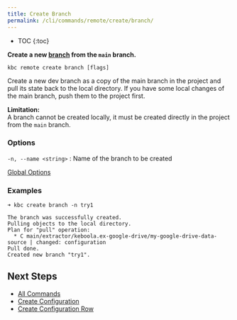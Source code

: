 ```yaml
---
title: Create Branch
permalink: /cli/commands/remote/create/branch/
---
```


* TOC
{:toc}

**Create a new [branch](https://help.keboola.com/components/branches/) from the `main` branch.**

```
kbc remote create branch [flags]
```

Create a new dev branch as a copy of the main branch in the project and pull its state back to the local directory. 
If you have some local changes of the main branch, push them to the project first. 

**Limitation:**  
A branch cannot be created locally, it must be created directly in the project from the `main` branch.

### Options

`-n, --name <string>`
: Name of the branch to be created

[Global Options](/cli/commands/#global-options)

### Examples

```
➜ kbc create branch -n try1

The branch was successfully created.
Pulling objects to the local directory.
Plan for "pull" operation:
  * C main/extractor/keboola.ex-google-drive/my-google-drive-data-source | changed: configuration
Pull done.
Created new branch "try1".
```

## Next Steps

- [All Commands](/cli/commands/)
- [Create Configuration](/cli/commands/local/create/config/)
- [Create Configuration Row](/cli/commands/local/create/row/)

